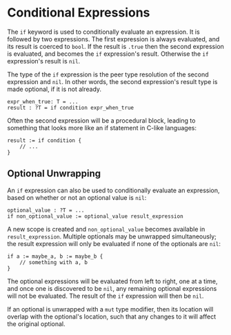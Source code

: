 # Conditional Expressions
The `if` keyword is used to conditionally evaluate an expression.  It is followed by two expressions.  The first expression is always evaluated, and its result is coerced to `bool`.  If the result is `.true` then the second expression is evaluated, and becomes the `if` expression's result.  Otherwise the `if` expression's result is `nil`.

The type of the `if` expression is the peer type resolution of the second expression and `nil`.  In other words, the second expression's result type is made optional, if it is not already.
```
expr_when_true: T = ...
result : ?T = if condition expr_when_true
```
Often the second expression will be a procedural block, leading to something that looks more like an if statement in C-like languages:
```
result := if condition {
	// ...
}
```

## Optional Unwrapping
An `if` expression can also be used to conditionally evaluate an expression, based on whether or not an optional value is `nil`:
```
optional_value : ?T = ...
if non_optional_value := optional_value result_expression
```
A new scope is created and `non_optional_value` becomes available in `result_expression`.  Multiple optionals may be unwrapped simultaneously; the result expression will only be evaluated if none of the optionals are `nil`:
```
if a := maybe_a, b := maybe_b {
	// something with a, b
}
```
The optional expressions will be evaluated from left to right, one at a time, and once one is discovered to be `nil`, any remaining optional expressions will not be evaluated.  The result of the `if` expression will then be `nil`.

If an optional is unwrapped with a `mut` type modifier, then its location will overlap with the optional's location, such that any changes to it will affect the original optional.